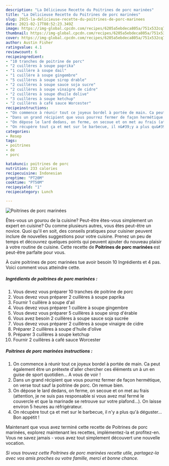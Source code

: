```yaml
---
description: "La Délicieuse Recette du Poitrines de porc marinées"
title: "La Délicieuse Recette du Poitrines de porc marinées"
slug: 2915-la-delicieuse-recette-du-poitrines-de-porc-marinees
date: 2021-02-17T08:52:23.349Z
image: https://img-global.cpcdn.com/recipes/6205a5ebdeca805a/751x532cq70/poitrines-de-porc-marinees-photo-principale-de-la-recette.jpg
thumbnail: https://img-global.cpcdn.com/recipes/6205a5ebdeca805a/751x532cq70/poitrines-de-porc-marinees-photo-principale-de-la-recette.jpg
cover: https://img-global.cpcdn.com/recipes/6205a5ebdeca805a/751x532cq70/poitrines-de-porc-marinees-photo-principale-de-la-recette.jpg
author: Austin Fisher
ratingvalue: 4.1
reviewcount: 6
recipeingredient:
- "10 tranches de poitrine de porc"
- "2 cuillères à soupe paprika"
- "1 cuillère à soupe dail"
- "1 cuillère à soupe gingembre"
- "5 cuillères à soupe sirop drable"
- "2 cuillères à soupe sauce soja sucre"
- "2 cuillères à soupe vinaigre de cidre"
- "2 cuillères à soupe dhuile dolive"
- "3 cuillères à soupe ketchup"
- "2 cuillères à café sauce Worcester"
recipeinstructions:
- "On commence à réunir tout ce joyeux bordel à portée de main. Ca peut également être un prétexte d&#39;aller chercher ces éléments un à un en guise de sport quotidien... A vous de voir !"
- "Dans un grand récipient que vous pourrez fermer de façon hermétique, on verse tout sauf la poitrine de porc. On remue bien."
- "On dépose le lard dedans, on ferme, on secoue et on met au frais (attention, je ne suis pas responsable si vous avez mal fermé le couvercle et que la marinade se retrouve sur votre plafond...). On laisse environ 5 heures au réfrigérateur."
- "On récupère tout ça et met sur le barbecue, il n&#39;y a plus qu&#39;à déguster... Bon appétit !"
categories:
- Resep
tags:
- poitrines
- de
- porc

katakunci: poitrines de porc 
nutrition: 233 calories
recipecuisine: Indonesian
preptime: "PT20M"
cooktime: "PT50M"
recipeyield: "1"
recipecategory: Lunch

---
```



![Poitrines de porc marinées](https://img-global.cpcdn.com/recipes/6205a5ebdeca805a/751x532cq70/poitrines-de-porc-marinees-photo-principale-de-la-recette.jpg)

Êtes-vous un gourou de la cuisine? Peut-être êtes-vous simplement un expert en cuisine? Ou comme plusieurs autres, vous êtes peut-être un novice. Quoi qu'il en soit, des conseils pratiques pour cuisiner peuvent inclure de nouvelles suggestions pour votre cuisine. Prenez un peu de temps et découvrez quelques points qui peuvent ajouter du nouveau plaisir à votre routine de cuisine. Cette recette de <strong> Poitrines de porc marinées </strong> est peut-être parfaite pour vous.

<!--inarticleads1-->

À cuire poitrines de porc marinées tue avoir besoin 10 Ingrédients et 4 pas. Voici comment vous atteindre cette.

##### Ingrédients de poitrines de porc marinées :

1. Vous devez vous préparer 10 tranches de poitrine de porc
1. Vous devez vous préparer 2 cuillères à soupe paprika
1. Fournir 1 cuillère à soupe d&#39;ail
1. Vous devez vous préparer 1 cuillère à soupe gingembre
1. Vous devez vous préparer 5 cuillères à soupe sirop d&#39;érable
1. Vous avez besoin 2 cuillères à soupe sauce soja sucrée
1. Vous devez vous préparer 2 cuillères à soupe vinaigre de cidre
1. Préparer 2 cuillères à soupe d&#39;huile d&#39;olive
1. Préparer 3 cuillères à soupe ketchup
1. Fournir 2 cuillères à café sauce Worcester




<!--inarticleads2-->

##### Poitrines de porc marinées instructions :

1. On commence à réunir tout ce joyeux bordel à portée de main. Ca peut également être un prétexte d&#39;aller chercher ces éléments un à un en guise de sport quotidien... A vous de voir !
1. Dans un grand récipient que vous pourrez fermer de façon hermétique, on verse tout sauf la poitrine de porc. On remue bien.
1. On dépose le lard dedans, on ferme, on secoue et on met au frais (attention, je ne suis pas responsable si vous avez mal fermé le couvercle et que la marinade se retrouve sur votre plafond...). On laisse environ 5 heures au réfrigérateur.
1. On récupère tout ça et met sur le barbecue, il n&#39;y a plus qu&#39;à déguster... Bon appétit !




<!--inarticleads1-->

<p>
Maintenant que vous avez terminé cette recette de Poitrines de porc marinées, explorez maintenant les recettes, implémentez-la et profitez-en. Vous ne savez jamais - vous avez tout simplement découvert une nouvelle vocation.
</p>

<p>
<i>Si vous trouvez cette Poitrines de porc marinées recette utile, partagez-la avec vos amis proches ou votre famille, merci et bonne chance.</i>
</p>
